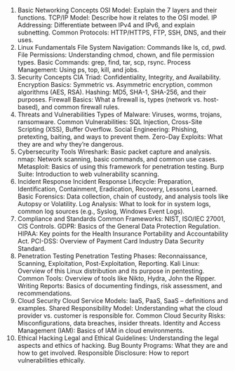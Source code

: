 1. Basic Networking Concepts
OSI Model: Explain the 7 layers and their functions.
TCP/IP Model: Describe how it relates to the OSI model.
IP Addressing: Differentiate between IPv4 and IPv6, and explain subnetting.
Common Protocols: HTTP/HTTPS, FTP, SSH, DNS, and their uses.
2. Linux Fundamentals
File System Navigation: Commands like ls, cd, pwd.
File Permissions: Understanding chmod, chown, and file permission types.
Basic Commands: grep, find, tar, scp, rsync.
Process Management: Using ps, top, kill, and jobs.
3. Security Concepts
CIA Triad: Confidentiality, Integrity, and Availability.
Encryption Basics: Symmetric vs. Asymmetric encryption, common algorithms (AES, RSA).
Hashing: MD5, SHA-1, SHA-256, and their purposes.
Firewall Basics: What a firewall is, types (network vs. host-based), and common firewall rules.
4. Threats and Vulnerabilities
Types of Malware: Viruses, worms, trojans, ransomware.
Common Vulnerabilities: SQL Injection, Cross-Site Scripting (XSS), Buffer Overflow.
Social Engineering: Phishing, pretexting, baiting, and ways to prevent them.
Zero-Day Exploits: What they are and why they’re dangerous.
5. Cybersecurity Tools
Wireshark: Basic packet capture and analysis.
nmap: Network scanning, basic commands, and common use cases.
Metasploit: Basics of using this framework for penetration testing.
Burp Suite: Introduction to web vulnerability scanning.
6. Incident Response
Incident Response Lifecycle: Preparation, Identification, Containment, Eradication, Recovery, Lessons Learned.
Basic Forensics: Data collection, chain of custody, and analysis tools like Autopsy or Volatility.
Log Analysis: What to look for in system logs, common log sources (e.g., Syslog, Windows Event Logs).
7. Compliance and Standards
Common Frameworks: NIST, ISO/IEC 27001, CIS Controls.
GDPR: Basics of the General Data Protection Regulation.
HIPAA: Key points for the Health Insurance Portability and Accountability Act.
PCI-DSS: Overview of Payment Card Industry Data Security Standard.
8. Penetration Testing
Penetration Testing Phases: Reconnaissance, Scanning, Exploitation, Post-Exploitation, Reporting.
Kali Linux: Overview of this Linux distribution and its purpose in pentesting.
Common Tools: Overview of tools like Nikto, Hydra, John the Ripper.
Writing Reports: Basics of documenting findings, risk assessment, and recommendations.
9. Cloud Security
Cloud Service Models: IaaS, PaaS, SaaS – definitions and examples.
Shared Responsibility Model: Understanding what the cloud provider vs. customer is responsible for.
Common Cloud Security Risks: Misconfigurations, data breaches, insider threats.
Identity and Access Management (IAM): Basics of IAM in cloud environments.
10. Ethical Hacking
Legal and Ethical Guidelines: Understanding the legal aspects and ethics of hacking.
Bug Bounty Programs: What they are and how to get involved.
Responsible Disclosure: How to report vulnerabilities ethically.
